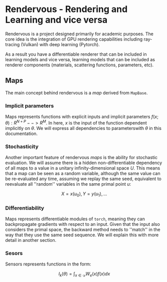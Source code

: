 # Rendervous - Rendering and Learning and vice versa


Rendervous is a project designed primarily for academic purposes. The core idea is the integration of GPU rendering capabilities including ray-tracing (Vulkan) with deep learning (Pytorch).

As a result you have a differentiable renderer that can be included in learning models and vice versa, learning models that can be included as renderer components (materials, scattering functions, parameters, etc).


## Maps

The main concept behind rendervous is a *map* derived from `MapBase`. 

### Implicit parameters

Maps represents functions with explicit inputs and implicit parameters $f(x;\theta) : R^{N+P} --> R^{M}$.
In here, $x$ is the input of the function dependent implicitly on $\theta$. We will express all dependencies to parameterswith $\theta$ in this documentation. 

### Stochasticity

Another important feature of rendervous *maps* is the ability for stochastic evaluation. We will assume there is a hidden non-differentiable dependency of
all maps to a value in a unitary infinity-dimensional space $U$. This means that a map can be seen as a random variable, although the same value
can be re-evaluated any time, assuming we replay the same seed, equivalent to reevaluate all ''random'' variables in the same 
primal point $u$:

$$
X = x(u_0), Y = y(u_1), ...
$$

### Differentiability

Maps represents differentiable modules of `torch`, meaning they can 
backpropagate gradients with respect to an input. 
Given that the input also considers the primal space, 
the backward method needs to ''match'' in the way that 
they use the same seed sequence. We will explain this 
with more detail in another section.

### Sesors

Sensors represents functions in the form:

$$
I_k(\theta) = \int_{x \in \mathcal{D}} W_e(x) f(x) dx
$$







